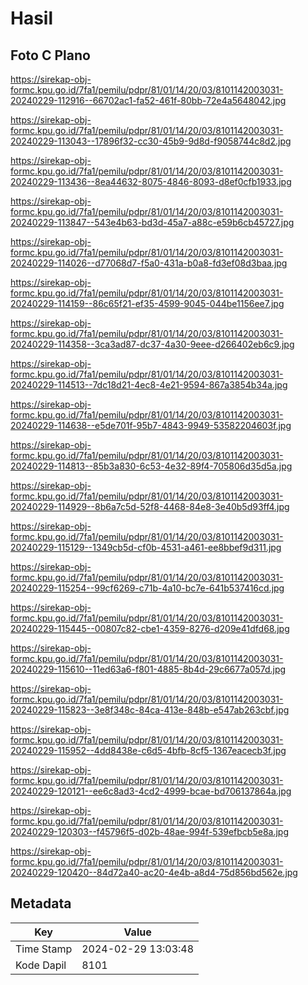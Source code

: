 # Hasil

## Foto C Plano

https://sirekap-obj-formc.kpu.go.id/7fa1/pemilu/pdpr/81/01/14/20/03/8101142003031-20240229-112916--66702ac1-fa52-461f-80bb-72e4a5648042.jpg

https://sirekap-obj-formc.kpu.go.id/7fa1/pemilu/pdpr/81/01/14/20/03/8101142003031-20240229-113043--17896f32-cc30-45b9-9d8d-f9058744c8d2.jpg

https://sirekap-obj-formc.kpu.go.id/7fa1/pemilu/pdpr/81/01/14/20/03/8101142003031-20240229-113436--8ea44632-8075-4846-8093-d8ef0cfb1933.jpg

https://sirekap-obj-formc.kpu.go.id/7fa1/pemilu/pdpr/81/01/14/20/03/8101142003031-20240229-113847--543e4b63-bd3d-45a7-a88c-e59b6cb45727.jpg

https://sirekap-obj-formc.kpu.go.id/7fa1/pemilu/pdpr/81/01/14/20/03/8101142003031-20240229-114026--d77068d7-f5a0-431a-b0a8-fd3ef08d3baa.jpg

https://sirekap-obj-formc.kpu.go.id/7fa1/pemilu/pdpr/81/01/14/20/03/8101142003031-20240229-114159--86c65f21-ef35-4599-9045-044be1156ee7.jpg

https://sirekap-obj-formc.kpu.go.id/7fa1/pemilu/pdpr/81/01/14/20/03/8101142003031-20240229-114358--3ca3ad87-dc37-4a30-9eee-d266402eb6c9.jpg

https://sirekap-obj-formc.kpu.go.id/7fa1/pemilu/pdpr/81/01/14/20/03/8101142003031-20240229-114513--7dc18d21-4ec8-4e21-9594-867a3854b34a.jpg

https://sirekap-obj-formc.kpu.go.id/7fa1/pemilu/pdpr/81/01/14/20/03/8101142003031-20240229-114638--e5de701f-95b7-4843-9949-53582204603f.jpg

https://sirekap-obj-formc.kpu.go.id/7fa1/pemilu/pdpr/81/01/14/20/03/8101142003031-20240229-114813--85b3a830-6c53-4e32-89f4-705806d35d5a.jpg

https://sirekap-obj-formc.kpu.go.id/7fa1/pemilu/pdpr/81/01/14/20/03/8101142003031-20240229-114929--8b6a7c5d-52f8-4468-84e8-3e40b5d93ff4.jpg

https://sirekap-obj-formc.kpu.go.id/7fa1/pemilu/pdpr/81/01/14/20/03/8101142003031-20240229-115129--1349cb5d-cf0b-4531-a461-ee8bbef9d311.jpg

https://sirekap-obj-formc.kpu.go.id/7fa1/pemilu/pdpr/81/01/14/20/03/8101142003031-20240229-115254--99cf6269-c71b-4a10-bc7e-641b537416cd.jpg

https://sirekap-obj-formc.kpu.go.id/7fa1/pemilu/pdpr/81/01/14/20/03/8101142003031-20240229-115445--00807c82-cbe1-4359-8276-d209e41dfd68.jpg

https://sirekap-obj-formc.kpu.go.id/7fa1/pemilu/pdpr/81/01/14/20/03/8101142003031-20240229-115610--11ed63a6-f801-4885-8b4d-29c6677a057d.jpg

https://sirekap-obj-formc.kpu.go.id/7fa1/pemilu/pdpr/81/01/14/20/03/8101142003031-20240229-115823--3e8f348c-84ca-413e-848b-e547ab263cbf.jpg

https://sirekap-obj-formc.kpu.go.id/7fa1/pemilu/pdpr/81/01/14/20/03/8101142003031-20240229-115952--4dd8438e-c6d5-4bfb-8cf5-1367eacecb3f.jpg

https://sirekap-obj-formc.kpu.go.id/7fa1/pemilu/pdpr/81/01/14/20/03/8101142003031-20240229-120121--ee6c8ad3-4cd2-4999-bcae-bd706137864a.jpg

https://sirekap-obj-formc.kpu.go.id/7fa1/pemilu/pdpr/81/01/14/20/03/8101142003031-20240229-120303--f45796f5-d02b-48ae-994f-539efbcb5e8a.jpg

https://sirekap-obj-formc.kpu.go.id/7fa1/pemilu/pdpr/81/01/14/20/03/8101142003031-20240229-120420--84d72a40-ac20-4e4b-a8d4-75d856bd562e.jpg


## Metadata

| Key        | Value               |
| ---------- | ------------------- |
| Time Stamp | 2024-02-29 13:03:48 |
| Kode Dapil | 8101                |



